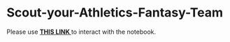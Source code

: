 # Scout-your-Athletics-Fantasy-Team
Please use <a href="https://nbviewer.jupyter.org/github/kpourang/Scout-your-Athletics-Fantasy-Team/blob/main/notebook.ipynb"> <b> THIS LINK </b></a> to interact with the notebook.
